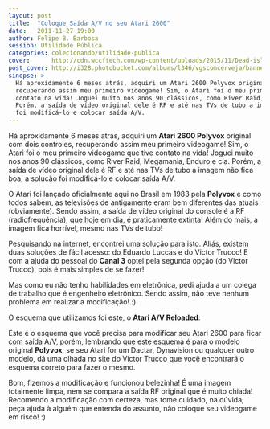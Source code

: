 ```yaml
---
layout: post
title:  "Coloque Saída A/V no seu Atari 2600"
date:   2011-11-27 19:00
author: Felipe B. Barbosa
session: Utilidade Pública
categories: colecionando/utilidade-publica
cover:      http://cdn.wccftech.com/wp-content/uploads/2015/11/Dead-island-cover.png
post_cover: http://i328.photobucket.com/albums/l346/vgscomcerveja/banner3_1_zpsplzx2idj.jpg
sinopse: >
  Há aproxidamente 6 meses atrás, adquiri um Atari 2600 Polyvox original com dois controles,
  recuperando assim meu primeiro videogame! Sim, o Atari foi o meu primeiro videogame que tive
  contato na vida! Joguei muito nos anos 90 clássicos, como River Raid, Megamania, Enduro e cia.
  Porém, a saída de vídeo original dele é RF e até nas TVs de tubo a imagem não fica boa, a solução
  foi modificá-lo e colocar saída A/V.
---
```

Há aproxidamente 6 meses atrás, adquiri um **Atari 2600 Polyvox** original com dois controles,
recuperando assim meu primeiro videogame! Sim, o Atari foi o meu primeiro videogame que tive
contato na vida! Joguei muito nos anos 90 clássicos, como River Raid, Megamania, Enduro e cia.
Porém, a saída de vídeo original dele é RF e até nas TVs de tubo a imagem não fica boa, a solução
foi modificá-lo e colocar saída A/V.

O Atari foi lançado oficialmente aqui no Brasil em 1983 pela **Polyvox** e como todos sabem,
as televisões de antigamente eram bem diferentes das atuais (obviamente). Sendo assim, a saída
de vídeo original do console é a RF (radiofrequência), que hoje em dia, é praticamente extinta!
Além do mais, a imagem fica horrível, mesmo nas TVs de tubo!

Pesquisando na internet, encontrei uma solução para isto. Alíás, existem duas soluções de fácil
acesso: do Eduardo Luccas e do Victor Trucco! E com a ajuda do pessoal do **Canal 3** optei
pela segunda opção (do Victor Trucco), pois é mais simples de se fazer!

Mas como eu não tenho habilidades em eletrônica, pedi ajuda a um colega de trabalho que é engenheiro
eletrônico. Sendo assim, não teve nenhum problema em realizar a modificação! :)

O esquema que utilizamos foi este, o **Atari A/V Reloaded**:

Este é o esquema que você precisa para modificar seu Atari 2600 para ficar com saída A/V, porém,
lembrando que este esquema é para o modelo original **Polyvox**, se seu Atari for um Dactar,
Dynavision ou qualquer outro modelo, dá uma olhada no site do Victor Trucco que você encontrará
o esquema correto para fazer o mesmo.

Bom, fizemos a modificação e funcionou belezinha! É uma imagem totalmente limpa, nem se compara
a saída RF original que é muito chiada! Recomendo a modificação com certeza, mas tome cuidado,
na dúvida, peça ajuda à alguém que entenda do assunto, não coloque seu videogame em risco! :)
